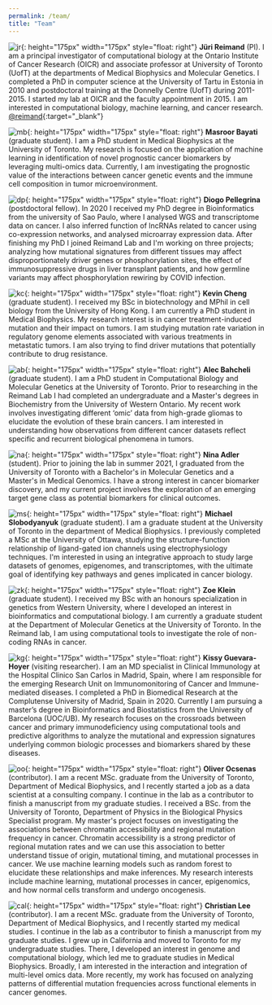 ```yaml
---
permalink: /team/
title: "Team"
---
```


![jr](/assets/images/juri.png){: height="175px" width="175px" style="float: right"}
**Jüri Reimand** (PI).
I am a principal investigator of computational biology at the Ontario Institute of Cancer Research (OICR) and associate professor at University of Toronto (UofT) at the departments of Medical Biophysics and Molecular Genetics. I completed a PhD in computer science at the University of Tartu in Estonia in 2010 and postdoctoral training at the Donnelly Centre (UofT) during 2011-2015. I started my lab at OICR and the faculty appointment in 2015. I am interested in computational biology, machine learning, and cancer research. 
[@reimand](https://twitter.com/reimand){:target="_blank"}


![mb](/assets/images/Masroor.jpg){: height="175px" width="175px" style="float: right"}
**Masroor Bayati** (graduate student).
I am a PhD student in Medical Biophysics at the University of Toronto. My research is focused on the application of machine learning in identification of novel prognostic cancer biomarkers by leveraging multi-omics data. Currently, I am investigating the prognostic value of the interactions between cancer genetic events and the immune cell composition in tumor microenvironment.


![dp](/assets/images/Diogo.png){: height="175px" width="175px" style="float: right"}
**Diogo Pellegrina** (postdoctoral fellow).
In 2020 I received my PhD degree in Bioinformatics from the university of Sao Paulo, where I analysed WGS and transcriptome data on cancer. I also  inferred function of lncRNAs related to cancer using co-expression networks, and analysed microarray expression data. After finishing my PhD I joined Reimand Lab and I'm working on three projects; analyzing how mutational signatures from different tissues may affect disproportionately driver genes or phosphorylation sites, the effect of immunosuppressive drugs in liver transplant patients, and how germline variants may affect phosphorylation rewiring by COVID infection.


![kc](/assets/images/Kevin.png){: height="175px" width="175px" style="float: right"}
**Kevin Cheng** (graduate student). 
I received my BSc in biotechnology and MPhil in cell biology from the University of Hong Kong. I am currently a PhD student in Medical Biophysics. My research interest is in cancer treatment-induced mutation and their impact on tumors. I am studying mutation rate variation in regulatory genome elements associated with various treatments in metastatic tumors. I am also trying to find driver mutations that potentially contribute to drug resistance.


![ab](/assets/images/Alec.png){: height="175px" width="175px" style="float: right"}
**Alec Bahcheli** (graduate student). 
I am a PhD student in Computational Biology and Molecular Genetics at the University of Toronto. Prior to researching in the Reimand Lab I had completed an undergraduate and a Master's degrees in Biochemistry from the University of Western Ontario. My recent work involves investigating different ‘omic’ data from high-grade gliomas to elucidate the evolution of these brain cancers. I am interested in understanding how observations from different cancer datasets reflect specific and recurrent biological phenomena in tumors.


![na](/assets/images/NA2.jpg){: height="175px" width="175px" style="float: right"}
**Nina Adler** (student). 
Prior to joining the lab in summer 2021, I graduated from the University of Toronto with a Bachelor's in Molecular Genetics and a Master's in Medical Genomics. I have a strong interest in cancer biomarker discovery, and my current project involves the exploration of an emerging target gene class as potential biomarkers for clinical outcomes.


![ms](/assets/images/Michael.png){: height="175px" width="175px" style="float: right"}
**Michael Slobodyanyuk** (graduate student). 
I am a graduate student at the University of Toronto in the department of Medical Biophysics. I previously completed a MSc at the University of Ottawa, studying the structure-function relationship of ligand-gated ion channels using electrophysiology techniques. I'm interested in using an integrative approach to study large datasets of genomes, epigenomes, and transcriptomes, with the ultimate goal of identifying key pathways and genes implicated in cancer biology.


![zk](/assets/images/Zoe.png){: height="175px" width="175px" style="float: right"}
**Zoe Klein** (graduate student). 
I received my BSc with an honours specialization in genetics from Western University, where I developed an interest in bioinformatics and computational biology. I am currently a graduate student at the Department of Molecular Genetics at the University of Toronto. In the Reimand lab, I am using computational tools to investigate the role of non-coding RNAs in cancer.


![kg](/assets/images/Kissy.png){: height="175px" width="175px" style="float: right"}
**Kissy Guevara-Hoyer** (visiting researcher).
I am an MD specialist in Clinical Immunology at the Hospital Clinico San Carlos in Madrid, Spain, where I am responsible for the emerging Research Unit on Immunomonitoring of Cancer and Immune-mediated diseases. I completed a PhD in Biomedical Research at the Complutense University of Madrid, Spain in 2020. Currently I am pursuing a master’s degree in Bioinformatics and Biostatistics from the University of Barcelona (UOC/UB). My research focuses on the crossroads between cancer and primary immunodeficiency using computational tools and predictive algorithms to analyze the mutational and expression signatures underlying common biologic processes and biomarkers shared by these diseases. 


![oo](/assets/images/Oliver.png){: height="175px" width="175px" style="float: right"}
**Oliver Ocsenas** (contributor).
I am a recent MSc. graduate from the University of Toronto, Department of Medical Biophysics, and I recently started a job as a data scientist at a consulting company. I continue in the lab as a contributor to finish a manuscript from my graduate studies. I received a BSc. from the University of Toronto, Department of Physics in the Biological Physics Specialist program. My master's project focuses on investigating the associations between chromatin accessibility and regional mutation frequency in cancer. Chromatin accessibility is a strong predictor of regional mutation rates and we can use this association to better understand tissue of origin, mutational timing, and mutational processes in cancer. We use machine learning models such as random forest to elucidate these relationships and make inferences. My research interests include machine learning, mutational processes in cancer, epigenomics, and how normal cells transform and undergo oncogenesis. 


![cal](/assets/images/Christian.png){: height="175px" width="175px" style="float: right"}
**Christian Lee** (contributor).
I am a recent MSc. graduate from the University of Toronto, Department of Medical Biophysics, and I recently started my medical studies. I continue in the lab as a contributor to finish a manuscript from my graduate studies. I grew up in California and moved to Toronto for my undergraduate studies. There, I developed an interest in genome and computational biology, which led me to graduate studies in Medical Biophysics. Broadly, I am interested in the interaction and integration of multi-level omics data. More recently, my work has focused on analyzing patterns of differential mutation frequencies across functional elements in cancer genomes. 
